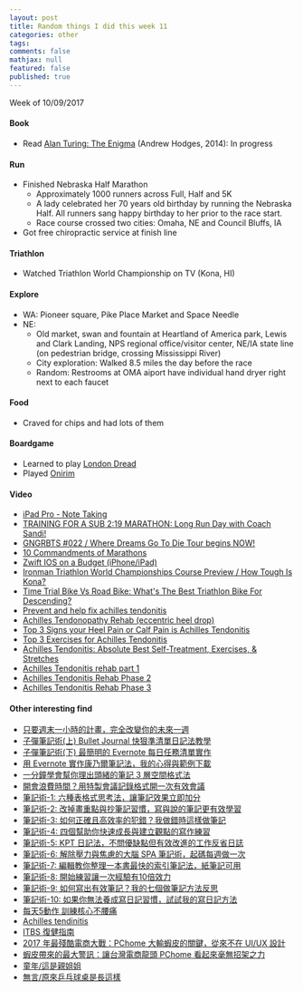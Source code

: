 ```yaml
---
layout: post
title: Random things I did this week 11
categories: other
tags: 
comments: false
mathjax: null
featured: false
published: true
---
```


Week of 10/09/2017

#### Book 
* Read [Alan Turing: The Enigma](https://www.amazon.com/Alan-Turing-Enigma-Inspired-Imitation/dp/069116472X) (Andrew Hodges, 2014): In progress

#### Run
* Finished Nebraska Half Marathon
    * Approximately 1000 runners across Full, Half and 5K
    * A lady celebrated her 70 years old birthday by running the Nebraska Half. All runners sang happy birthday to her prior to the race start. 
    * Race course crossed two cities: Omaha, NE and Council Bluffs, IA
* Got free chiropractic service at finish line 

#### Triathlon
* Watched Triathlon World Championship on TV (Kona, HI)

#### Explore
* WA: Pioneer square, Pike Place Market and Space Needle
* NE: 
    * Old market, swan and fountain at Heartland of America park, Lewis and Clark Landing, NPS regional office/visitor center, NE/IA state line (on pedestrian bridge, crossing Mississippi River)
    * City exploration: Walked 8.5 miles the day before the race
    * Random: Restrooms at OMA aiport have individual hand dryer right next to each faucet

#### Food
* Craved for chips and had lots of them

#### Boardgame
* Learned to play [London Dread](https://boardgamegeek.com/boardgame/178134/london-dread)
* Played [Onirim](https://boardgamegeek.com/boardgame/156336/onirim-second-edition)

#### Video 
* [iPad Pro - Note Taking](https://youtu.be/YFZbYIAkU3Q)
* [TRAINING FOR A SUB 2:19 MARATHON: Long Run Day with Coach Sandi!](https://youtu.be/GJLleJd7xLI)
* [GNGRBTS #022 / Where Dreams Go To Die Tour begins NOW!](https://youtu.be/h1XM5e4m-Mo)
* [10 Commandments of Marathons](https://youtu.be/dDmHjL1ecd8)
* [Zwift IOS on a Budget (iPhone/iPad)](https://youtu.be/mHVnxxWJA9s)
* [Ironman Triathlon World Championships Course Preview / How Tough Is Kona?](https://youtu.be/ot0TNQr0mHY)
* [Time Trial Bike Vs Road Bike: What's The Best Triathlon Bike For Descending?](https://youtu.be/WSZYwPJWL0U)
* [Prevent and help fix achilles tendonitis](https://youtu.be/jn8CW5-ZY3M)
* [Achilles Tendonopathy Rehab (eccentric heel drop)](https://youtu.be/ge3XDjjKofk)
* [Top 3 Signs your Heel Pain or Calf Pain is Achilles Tendonitis](https://youtu.be/zzzTsMo5rgQ)
* [Top 3 Exercises for Achilles Tendonitis](https://youtu.be/Y8Ag3Nbj98k)
* [Achilles Tendonitis: Absolute Best Self-Treatment, Exercises, & Stretches](https://youtu.be/qqAlt1k_-gs)
* [Achilles Tendonitis rehab part 1](https://youtu.be/dT8co7E2Ep0)
* [Achilles Tendonitis Rehab Phase 2](https://youtu.be/z2iy_mAvOFw)
* [Achilles Tendonitis Rehab Phase 3](https://youtu.be/t9IwvBjQA8I)

#### Other interesting find 
* [只要週末一小時的計畫，完全改變你的未來一週](https://www.managertoday.com.tw/columns/view/55034?utm_source=dailyedm&utm_medium=content&utm_campaign=daily201503)
* [子彈筆記術(上) Bullet Journal 快狠準清單日記法教學](http://www.playpcesor.com/2015/12/bullet-journal.html?m=1)
* [子彈筆記術(下) 最簡明的 Evernote 每日任務清單實作](http://www.playpcesor.com/2016/04/evernote-bullet-journal.html?m=1)
* [用 Evernote 實作康乃爾筆記法，我的心得與範例下載](http://www.playpcesor.com/2015/11/evernote-cornell-note-taking.html?m=1)
* [一分鐘學會幫你理出頭緒的筆記 3 層空間格式法](http://www.playpcesor.com/2015/05/take-good-note-by-evernote.html?m=1)
* [開會浪費時間？用特製會議記錄格式開一次有效會議](http://www.playpcesor.com/2015/03/amazing-meeting.html?m=1)
* [筆記術-1: 六種表格式思考法，讓筆記效果立即加分](http://www.playpcesor.com/2016/08/note-1.html?m=1)
* [筆記術-2: 改掉畫重點與抄筆記習慣，寫與說的筆記更有效學習](http://www.playpcesor.com/2016/08/tell-your-note-2.html?m=1)
* [筆記術-3: 如何正確且高效率的犯錯？我做錯時這樣做筆記](http://www.playpcesor.com/2016/10/mistake-note.html?m=1)
* [筆記術-4: 四個幫助你快速成長與建立觀點的寫作練習](http://www.playpcesor.com/2016/11/4.html?m=1)
* [筆記術-5: KPT 日記法，不問優缺點但有效改進的工作反省日誌](http://www.playpcesor.com/2016/11/kpt--note-diary.html?m=1)
* [筆記術-6: 解除壓力與焦慮的大腦 SPA 筆記術，起碼每週做一次](http://www.playpcesor.com/2016/12/Brain-gtd-SPA.html?m=1)
* [筆記術-7: 編輯教你整理一本書最快的索引筆記法，紙筆記可用](http://www.playpcesor.com/2016/12/how-to-note-a-book.html?m=1)
* [筆記術-8: 開始練習讓一次經驗有10倍效力](http://www.playpcesor.com/2017/05/experience.html?m=1)
* [筆記術-9: 如何寫出有效筆記？我的七個做筆記方法反思](http://www.playpcesor.com/2017/06/write-note-tips.html?m=1)
* [筆記術-10: 如果你無法養成寫日記習慣，試試我的寫日記方法](http://www.playpcesor.com/2017/08/diary.html?m=1)
* [每天5動作 訓練核心不腰痛](http://m.ltn.com.tw/news/life/breakingnews/2155448)
* [Achilles tendinitis](https://en.m.wikipedia.org/wiki/Achilles_tendinitis)
* [ITBS 復健指南](http://happyrunner123.pixnet.net/blog/post/109226618)
* [2017 年最殘酷電商大戰：PChome 大輸蝦皮的關鍵，從來不在 UI/UX 設計](https://buzzorange.com/techorange/2017/10/11/ui-ux-is-not-the-key-of-shopee/)
* [蝦皮帶來的最大警訊：讓台灣電商龍頭 PChome 看起來毫無招架之力](https://buzzorange.com/techorange/2017/10/11/pchome-vs-shopee-2/)
* [童年/這是親姐姐](https://www.ptt.cc/bbs/StupidClown/M.1507932075.A.7E5.html)
* [無言/原來乒乓球桌是長這樣](https://www.ptt.cc/bbs/StupidClown/M.1508061359.A.217.html)
